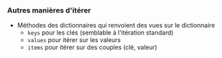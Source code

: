 ### Autres manières d'itérer

* Méthodes des dictionnaires qui renvoient des vues sur le dictionnaire
    * `keys` pour les clés (semblable à l'itération standard)
    * `values` pour itérer sur les valeurs
    * `items` pour itérer sur des couples (clé, valeur)
